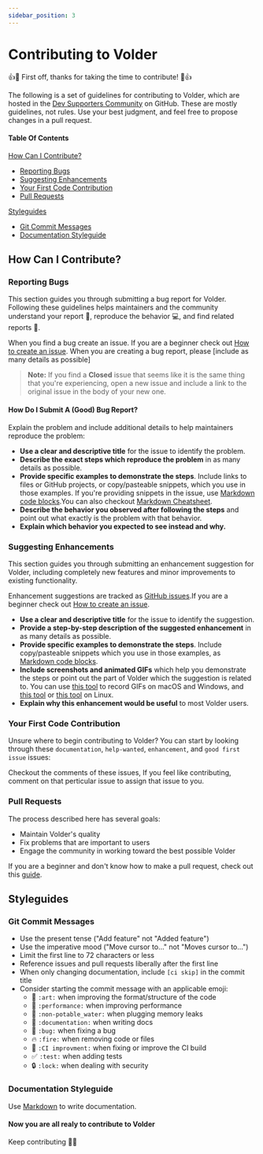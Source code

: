 ```yaml
---
sidebar_position: 3
---
```


# Contributing to Volder

👍🎉 First off, thanks for taking the time to contribute! 🎉👍

The following is a set of guidelines for contributing to Volder, which are hosted in the [Dev Supporters Community](https://github.com/devSupporters) on GitHub. These are mostly guidelines, not rules. Use your best judgment, and feel free to propose changes in a pull request.

#### Table Of Contents

[How Can I Contribute?](#how-can-i-contribute)

- [Reporting Bugs](#reporting-bugs)
- [Suggesting Enhancements](#suggesting-enhancements)
- [Your First Code Contribution](#your-first-code-contribution)
- [Pull Requests](#pull-requests)

[Styleguides](#styleguides)

- [Git Commit Messages](#git-commit-messages)
- [Documentation Styleguide](#documentation-styleguide)

## How Can I Contribute?

### Reporting Bugs

This section guides you through submitting a bug report for Volder. Following these guidelines helps maintainers and the community understand your report :pencil:, reproduce the behavior :computer:, and find related reports :mag_right:.

When you find a bug create an issue. If you are a beginner check out [How to create an issue](https://docs.github.com/en/issues/tracking-your-work-with-issues/creating-an-issue). When you are creating a bug report, please [include as many details as possible]

> **Note:** If you find a **Closed** issue that seems like it is the same thing that you're experiencing, open a new issue and include a link to the original issue in the body of your new one.

#### How Do I Submit A (Good) Bug Report?

Explain the problem and include additional details to help maintainers reproduce the problem:

- **Use a clear and descriptive title** for the issue to identify the problem.
- **Describe the exact steps which reproduce the problem** in as many details as possible.
- **Provide specific examples to demonstrate the steps**. Include links to files or GitHub projects, or copy/pasteable snippets, which you use in those examples. If you're providing snippets in the issue, use [Markdown code blocks](https://help.github.com/articles/markdown-basics/#multiple-lines).You can also checkout [Markdown Cheatsheet](https://github.com/adam-p/markdown-here/wiki/Markdown-Cheatsheet).
- **Describe the behavior you observed after following the steps** and point out what exactly is the problem with that behavior.
- **Explain which behavior you expected to see instead and why.**

### Suggesting Enhancements

This section guides you through submitting an enhancement suggestion for Volder, including completely new features and minor improvements to existing functionality.

Enhancement suggestions are tracked as [GitHub issues](https://guides.github.com/features/issues/).If you are a beginner check out [How to create an issue](https://docs.github.com/en/issues/tracking-your-work-with-issues/creating-an-issue).

- **Use a clear and descriptive title** for the issue to identify the suggestion.
- **Provide a step-by-step description of the suggested enhancement** in as many details as possible.
- **Provide specific examples to demonstrate the steps**. Include copy/pasteable snippets which you use in those examples, as [Markdown code blocks](https://help.github.com/articles/markdown-basics/#multiple-lines).
- **Include screenshots and animated GIFs** which help you demonstrate the steps or point out the part of Volder which the suggestion is related to. You can use [this tool](https://www.cockos.com/licecap/) to record GIFs on macOS and Windows, and [this tool](https://github.com/colinkeenan/silentcast) or [this tool](https://github.com/GNOME/byzanz) on Linux.
- **Explain why this enhancement would be useful** to most Volder users.

### Your First Code Contribution

Unsure where to begin contributing to Volder? You can start by looking through these `documentation`, `help-wanted`, `enhancement`, and `good first issue` issues:

Checkout the comments of these issues, If you feel like contributing, comment on that perticular issue to assign that issue to you.

### Pull Requests

The process described here has several goals:

- Maintain Volder's quality
- Fix problems that are important to users
- Engage the community in working toward the best possible Volder

If you are a beginner and don't know how to make a pull request, check out this [guide](https://docs.github.com/en/github/collaborating-with-pull-requests/proposing-changes-to-your-work-with-pull-requests/creating-a-pull-request).

## Styleguides

### Git Commit Messages

- Use the present tense ("Add feature" not "Added feature")
- Use the imperative mood ("Move cursor to..." not "Moves cursor to...")
- Limit the first line to 72 characters or less
- Reference issues and pull requests liberally after the first line
- When only changing documentation, include `[ci skip]` in the commit title
- Consider starting the commit message with an applicable emoji:
  - :art: `:art:` when improving the format/structure of the code
  - :racehorse: `:performance:` when improving performance
  - :non-potable_water: `:non-potable_water:` when plugging memory leaks
  - :memo: `:documentation:` when writing docs
  - :bug: `:bug:` when fixing a bug
  - :fire: `:fire:` when removing code or files
  - :green_heart: `:CI improvment:` when fixing or improve the CI build
  - :white_check_mark: `:test:` when adding tests
  - :lock: `:lock:` when dealing with security

### Documentation Styleguide

Use [Markdown](https://guides.github.com/features/mastering-markdown/) to write documentation.

#### Now you are all realy to contribute to Volder

Keep contributing 👨‍💻
